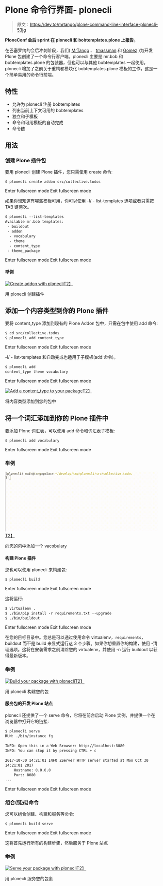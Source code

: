 # Plone 命令行界面- plonecli

> 原文：<https://dev.to/mrtango/plone-command-line-interface-plonecli-53jg>

**PloneConf 会后 sprint 在 plonecli 和 bobtemplates.plone 上报告**。

在巴塞罗纳的会后冲刺阶段，我们( [MrTango](https://github.com/MrTango) 、 [tmassman](https://github.com/tmassman) 和 [Gomez](https://github.com/Gomez) )为开发 Plone 包创建了一个命令行客户端。plonecli 主要是 mr.bob 和 bobtemplates.plone 的包装器，但也可以与其他 bobtemplates 一起使用。plonecli 增加了之前关于重构和模块化 bobtemplates.plone 模板的工作，这是一个简单易用的命令行前端。

## 特性

*   允许为 plonecli 注册 bobtemplates
*   列出当前上下文可用的 bobtemplates
*   独立和子模板
*   命令和可用模板的自动完成
*   命令链

## 用法

### 创建 Plone 插件包

要用 plonecli 创建 Plone 插件，您只需使用 create 命令:

```
$ plonecli create addon src/collective.todos 
```

Enter fullscreen mode Exit fullscreen mode

如果你想知道有哪些模板可用，你可以使用 -l/ - list-templates 选项或者只需按 TAB 键两次。

```
$ plonecli --list-templates
Available mr.bob templates:
 - buildout
 - addon
  - vocabulary
  - theme
  - content_type
 - theme_package 
```

Enter fullscreen mode Exit fullscreen mode

#### 举例

[![Create addon with plonecli](img/cc26e2f99207f483c4ca11cf6d3dc3c6.png)T2】](https://res.cloudinary.com/practicaldev/image/fetch/s--KSxcYcJ4--/c_limit%2Cf_auto%2Cfl_progressive%2Cq_66%2Cw_880/http://mrtango.planetcrazy.img/plonecli_create_addon_optimized.gif)

用 plonecli 创建插件

## 添加一个内容类型到你的 Plone 插件

要将 content_type 添加到现有的 Plone Addon 包中，只需在包中使用 add 命令:

```
$ cd src/collective.todos
$ plonecli add content_type 
```

Enter fullscreen mode Exit fullscreen mode

-l/ - list-templates 和自动完成也适用于子模板(add 命令)。

```
$ plonecli add
content_type theme vocabulary 
```

Enter fullscreen mode Exit fullscreen mode

[![Add a content_type to your package](img/795136943b9fc2565088473c31ad362c.png)T2】](https://res.cloudinary.com/practicaldev/image/fetch/s--4rh_nRVk--/c_limit%2Cf_auto%2Cfl_progressive%2Cq_66%2Cw_880/http://mrtango.planetcrazy.img/plonecli_add_content_type_optimized.gif)

将内容类型添加到您的包中

## 将一个词汇添加到你的 Plone 插件中

要添加 Plone 词汇表，可以使用 add 命令和词汇表子模板:

```
$ plonecli add vocabulary 
```

Enter fullscreen mode Exit fullscreen mode

### 举例

[![Add a vocabulary to your package](img/77e664dc892d390882073665c5bbfde3.png)T2】](https://res.cloudinary.com/practicaldev/image/fetch/s--uGVcDFhW--/c_limit%2Cf_auto%2Cfl_progressive%2Cq_66%2Cw_880/http://mrtango.planetcrazy.img/plonecli_add_vocabulary_optimized.gif)

向您的包中添加一个 vacobulary

#### 构建 Plone 插件

您也可以使用 plonecli 来构建包:

```
$ plonecli build 
```

Enter fullscreen mode Exit fullscreen mode

这将运行:

```
$ virtualenv .
$ ./bin/pip install -r requirements.txt --upgrade
$ ./bin/buildout 
```

Enter fullscreen mode Exit fullscreen mode

在您的目标目录中。您总是可以通过使用命令 virtualenv，`requirements`，buildout 而不是 build 来显式运行这 3 个步骤。如果你想重置你的构建，使用 -清理选项。这将在安装需求之前清除您的 virtualenv，并使用 -n 运行 buildout 以获得最新版本。

### 举例

[![Build your package with plonecli](img/1aedd0ccf0dba819ef8769adac9421d3.png)T2】](https://res.cloudinary.com/practicaldev/image/fetch/s--z14hDZxh--/c_limit%2Cf_auto%2Cfl_progressive%2Cq_66%2Cw_880/http://mrtango.planetcrazy.img/plonecli_build_optimized.gif)

用 plonecli 构建您的包

#### 服务包的开发 Plone 站点

plonecli 还提供了一个 serve 命令，它将在前台启动 Plone 实例，并提供一个在浏览器中打开它的链接:

```
$ plonecli serve
RUN: ./bin/instance fg

INFO: Open this in a Web Browser: http://localhost:8080
INFO: You can stop it by pressing CTRL + c

2017-10-30 14:21:01 INFO ZServer HTTP server started at Mon Oct 30 14:21:01 2017
    Hostname: 0.0.0.0
    Port: 8080
... 
```

Enter fullscreen mode Exit fullscreen mode

### 组合(链式)命令

您可以组合创建、构建和服务等命令:

```
$ plonecli build serve 
```

Enter fullscreen mode Exit fullscreen mode

这将首先运行所有的构建步骤，然后服务于 Plone 站点

### 举例

[![Serve your package with plonecli](img/9411e55240ab273f45283a6729e09e67.png)T2】](https://res.cloudinary.com/practicaldev/image/fetch/s--mTfH_1yw--/c_limit%2Cf_auto%2Cfl_progressive%2Cq_66%2Cw_880/http://mrtango.planetcrazy.img/plonecli_serve_optimized.gif)

用 plonecli 服务您的包裹